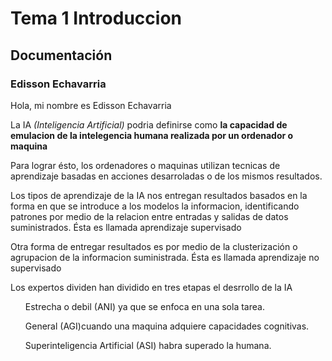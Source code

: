 # Tema 1 Introduccion
## Documentación
### Edisson Echavarria
Hola, mi nombre es Edisson Echavarria

La IA <em>(Inteligencia Artificial)</em> podria definirse como <strong>la capacidad de emulacion de la intelegencia humana realizada por un ordenador o maquina</strong>

Para lograr ésto, los ordenadores o maquinas utilizan tecnicas de aprendizaje basadas en acciones desarroladas o de los mismos resultados.

Los tipos de aprendizaje de la IA nos entregan resultados basados en la forma en que se introduce a los modelos la informacion,
identificando patrones por medio de la relacion entre entradas y salidas de datos suministrados. Ésta es llamada aprendizaje supervisado

Otra forma de entregar resultados es por medio de la clusterización o agrupacion de la informacion suministrada. Ésta es llamada aprendizaje no supervisado

Los expertos dividen han dividido en tres etapas el desrrollo de la IA

<ol>

Estrecha o debil (ANI) ya que se enfoca en una sola tarea.

General (AGI)cuando una maquina adquiere capacidades cognitivas.

Superinteligencia Artificial (ASI) habra superado la humana.

</ol>
